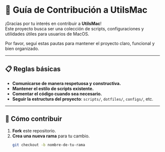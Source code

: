 # 🤝 Guía de Contribución a UtilsMac

¡Gracias por tu interés en contribuir a **UtilsMac**!  
Este proyecto busca ser una colección de scripts, configuraciones y utilidades útiles para usuarios de MacOS.

Por favor, seguí estas pautas para mantener el proyecto claro, funcional y bien organizado.

---

## 📋 Reglas básicas

- **Comunicarse de manera respetuosa y constructiva.**
- **Mantener el estilo de scripts existente.**
- **Comentar el código cuando sea necesario.**
- **Seguir la estructura del proyecto**: `scripts/`, `dotfiles/`, `configs/`, etc.

---

## 🚀 Cómo contribuir

1. **Fork** este repositorio.
2. **Crea una nueva rama** para tu cambio.
   ```bash
   git checkout -b nombre-de-tu-rama